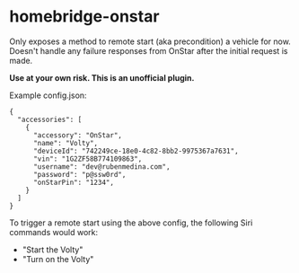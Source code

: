 # homebridge-onstar

Only exposes a method to remote start (aka precondition) a vehicle for now. Doesn't handle any failure responses from OnStar after the initial request is made.

**Use at your own risk. This is an unofficial plugin.**

Example config.json:

    {
      "accessories": [
        {
          "accessory": "OnStar",
          "name": "Volty",
          "deviceId": "742249ce-18e0-4c82-8bb2-9975367a7631",
          "vin": "1G2ZF58B774109863",
          "username": "dev@rubenmedina.com",
          "password": "p@ssw0rd",
          "onStarPin": "1234",
        }
      ]
    }

To trigger a remote start using the above config, the following Siri commands would work:
* "Start the Volty"
* "Turn on the Volty"
